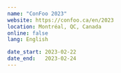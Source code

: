 ```yaml
---
name: "ConFoo 2023"
website: https://confoo.ca/en/2023
location: Montréal, QC, Canada
online: false
lang: English

date_start: 2023-02-22
date_end:   2023-02-24
---
```

